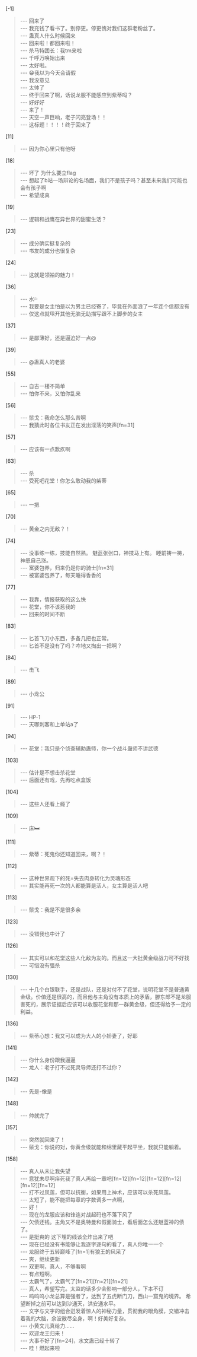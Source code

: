 
[-1] 
>--- 回来了<br>
>--- 我充钱了看书了。别停更。停更愧对我们这群老粉丝了。<br>
>--- 蛊真人什么时候回来<br>
>--- 回来啦！都回来啦！<br>
>--- 杀马特团长：我tm来啦<br>
>--- 千呼万唤始出来<br>
>--- 太好啦。<br>
>--- 😁我以为今天会请假<br>
>--- 我没意见<br>
>--- 太帅了<br>
>--- 终于回来了啊，话说龙服不能感应到紫蒂吗？<br>
>--- 好好好<br>
>--- 来了！<br>
>--- 天空一声巨响，老子闪亮登场！！<br>
>--- 这标题！！！！终于回来了<br>

[11] 
>--- 因为你心里只有他呀<br>

[18] 
>--- 坏了 为什么要立flag<br>
>--- 想起了b站一场辩论的名场面，我们不是孩子吗？甚至未来我们可能也会有孩子啊<br>
>--- 希望成真<br>

[19] 
>--- 逻辑和战鹰在异世界的甜蜜生活？<br>

[23] 
>--- 成分确实挺复杂的<br>
>--- 书友的成分也很复杂<br>

[24] 
>--- 这就是领袖的魅力！<br>

[36] 
>--- 水💦<br>
>--- 我要是女主怕是以为男主已经寄了，毕竟在外面浪了一年连个信都没有<br>
>--- 仅这点就甩开其他无脑无助描写跟不上脚步的女主<br>

[37] 
>--- 是鄙薄好，还是逼迫好一点@<br>

[39] 
>--- @蛊真人的老婆<br>

[55] 
>--- 自古一楼不简单<br>
>--- 怕你不来，又怕你乱来<br>

[56] 
>--- 鬃戈：我命怎么那么苦啊<br>
>--- 我猜此时各位书友正在发出淫荡的笑声[fn=31]<br>

[57] 
>--- 应该有一点歉疚啊<br>

[63] 
>--- 杀<br>
>--- 受死吧花堂！你怎么敢动我的紫蒂<br>

[65] 
>--- 一把<br>

[70] 
>--- 黄金之内无敌？！<br>

[74] 
>--- 没事练一练，技能自然熟。
魅蓝张张口，神技马上有。
睡前祷一祷，神恩自己涨。<br>
>--- 富婆包养，归来仍是你的骑士[fn=31]<br>
>--- 被富婆包养了，每天睡得香香的<br>

[77] 
>--- 我靠，情报获取的这么快<br>
>--- 花堂，你不该惹我的<br>
>--- 回来的时间不断<br>

[83] 
>--- 匕首飞刀小东西，多备几把也正常。<br>
>--- 匕首不是没有了吗？咋地又掏出一把啊？<br>

[84] 
>--- 击飞<br>

[89] 
>--- 小龙公<br>

[91] 
>--- HP-1<br>
>--- 天哪刺客和上单站a了<br>

[94] 
>--- 花堂：我只是个侦查辅助蛊师，你一个战斗蛊师不讲武德<br>

[103] 
>--- 估计是不想击杀花堂<br>
>--- 后面还有戏，先再吃点盒饭<br>

[104] 
>--- 这些人还看上瘾了<br>

[109] 
>--- 床🛏️<br>

[111] 
>--- 紫蒂：死鬼你还知道回来，啊？！<br>

[112] 
>--- 这种世界观下的死=失去肉身转化为灵魂形态<br>
>--- 其实能再死一次的人都能算是活人，女主算是活人吧<br>

[113] 
>--- 鬃戈：我是不是很多余<br>

[123] 
>--- 没错我也中计了<br>

[126] 
>--- 其实可以和花堂这些人化敌为友的。而且这一大批黄金级战力可不好找<br>
>--- 可惜没有强杀<br>

[130] 
>--- 十几个白银联手，还是战队，还是对付不了花堂，说明花堂不是普通黄金级。价值还是很高的，而且他与主角没有本质上的矛盾，滕东郎不是龙服害死的，展示证据后应该可以收服花堂和那一群黄金级，但还得给予一定的利益。<br>

[136] 
>--- 紫蒂心想：我又可以成为大人的小娇妻了，好耶<br>

[141] 
>--- 你什么身份跟我逼逼<br>
>--- 龙人：老子打不过死灵导师还打不过你？<br>

[142] 
>--- 先是-像是<br>

[148] 
>--- 帅就完了<br>

[157] 
>--- 突然就回来了！<br>
>--- 鬃戈：你说的对，你黄金级就能和绵里藏平起平坐，我就只能躺着。<br>

[158] 
>--- 真人从未让我失望<br>
>--- 意犹未尽啊痒死我了真人再给一章吧[fn=12][fn=12][fn=12][fn=12][fn=12][fn=12]<br>
>--- 打不过凤莲，但可以抗衡，如果用上神术，应该可以杀死凤莲。<br>
>--- 太短了，能不能把每章的字数调多一点啊，<br>
>--- 好！<br>
>--- 现在的龙服应该和锋连对战起码也不落下风了<br>
>--- 欠债还钱。主角又不是奥特曼和假面骑士，看后面怎么还魅蓝神的债了。<br>
>--- 是挺爽的 这下埋的线该全炸出来了吧<br>
>--- 现在已经没有书能够让我逐字逐句的看了，真人你唯一一个<br>
>--- 龙服终于五转巅峰了[fn=1]有狼王的风采了<br>
>--- 爽，继续更新<br>
>--- 双更啊，真人，不够看啊<br>
>--- 有点短啊。<br>
>--- 太霸气了，太霸气了[fn=21][fn=21][fn=21]<br>
>--- 真人，希望写完。太监的话多少会影响一部分人，下本不订<br>
>--- 呜呜呜小龙总算是强者了，达到了五虎断门刀，西山一窟鬼的境界。
希望断掉之前可以达到沙通天，洪安通水平。<br>
>--- 文字与文字的组合迸发着惊人的神秘力量，贯彻我的眼角膜，交错冲击着我的大脑，余波散尽全身，啊！好美好复杂。<br>
>--- 小黄文儿真给力……<br>
>--- 欢迎龙王归来！<br>
>--- 大事不好了[fn=24]，水文蛊已经十转了<br>
>--- 哇！燃起来啦<br>

